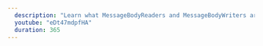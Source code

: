 ```yaml
---
  description: "Learn what MessageBodyReaders and MessageBodyWriters are. Understand how they are different from the ParamConverters we've already learnt about, and when to use what."
  youtube: "eDt47mdpfHA"
  duration: 365
---
```

